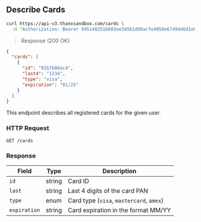 ## Describe Cards

```bash
curl https://api-v3.thanxsandbox.com/cards \
  -H "Authorization: Bearer 945148251b603ae34561d90acfe4050e67494d6d1e65d4d3d52798407f03c0bd"
```

> Response (200 OK)

```json
{
  "cards": [
    {
      "id": "92b7b0dac4",
      "last4": "1234",
      "type": "visa",
      "expiration": "01/25"
    }
  ]
}
```

This endpoint describes all registered cards for the given user.

### HTTP Request

`GET /cards`

### Response

Field | Type | Description
----- | ---- | -----------
`id` | string | Card ID
`last` | string | Last 4 digits of the card PAN
`type` | enum | Card type (`visa`, `mastercard`, `amex`)
`expiration` | string | Card expiration in the format MM/YY
